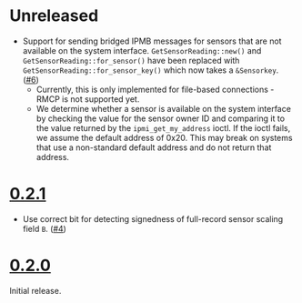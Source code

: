 # Unreleased
* Support for sending bridged IPMB messages for sensors that are not available on the system interface.
  `GetSensorReading::new()` and `GetSensorReading::for_sensor()` have been replaced with
  `GetSensorReading::for_sensor_key()` which now takes a `&Sensorkey`. ([#6])
  * Currently, this is only implemented for file-based connections - RMCP is not supported yet.
  * We determine whether a sensor is available on the system interface by checking
    the value for the sensor owner ID and comparing it to the value returned by the
    `ipmi_get_my_address` ioctl. If the ioctl fails, we assume the default address of 0x20.
    This may break on systems that use a non-standard default address and do not return that
    address.

[#6]: https://github.com/datdenkikniet/ipmi-rs/pull/6

# [0.2.1](https://github.com/datdenkikniet/ipmi-rs/tree/v0.2.1)

* Use correct bit for detecting signedness of full-record sensor scaling field `B`. ([#4])

[#4]: https://github.com/datdenkikniet/ipmi-rs/pull/4

# [0.2.0](https://github.com/datdenkikniet/ipmi-rs/tree/v0.2.0)

Initial release.